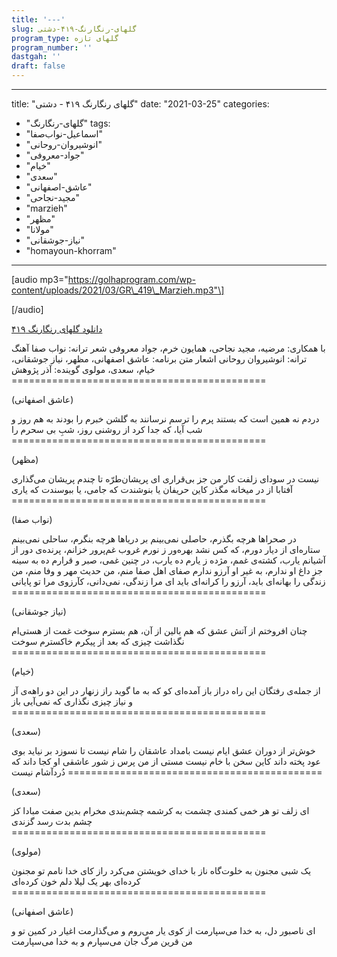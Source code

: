 ```yaml
---
title: '---'
slug: گلهای-رنگارنگ-۴۱۹-دشتی
program_type: گلهای تازه
program_number: ''
dastgah: ''
draft: false
---
```


---
title: "گلهای رنگارنگ ۴۱۹ - دشتی"
date: "2021-03-25"
categories: 
  - "گلهای-رنگارنگ"
tags: 
  - "اسماعیل-نواب‌صفا"
  - "انوشیروان-روحانی"
  - "جواد-معروفی"
  - "خیام"
  - "سعدی"
  - "عاشق-اصفهانی"
  - "مجید-نجاحی"
  - "marzieh"
  - "مظهر"
  - "مولانا"
  - "نیاز-جوشقانی"
  - "homayoun-khorram"
---

\[audio mp3="https://golhaprogram.com/wp-content/uploads/2021/03/GR\_419\_Marzieh.mp3"\]

\[/audio\]

[دانلود گلهای رنگارنگ ۴۱۹](https://golhaprogram.com/wp-content/uploads/2021/03/GR_419_Marzieh.mp3)

با همکاری: مرضیه، مجید نجاحی، همایون خرم، جواد معروفی شعر ترانه: نواب صفا آهنگ ترانه: انوشیروان روحانی اشعار متن برنامه: عاشق اصفهانی، مظهر، نیاز جوشقانی، خیام، سعدی، مولوی گوینده: آذر پژوهش ============================================

(عاشق اصفهانی)

دردم نه همین است که بستند پرم را ترسم نرسانند به گلشن خبرم را بودند به هم روز و شب آیا، که جدا کرد از روشنی روز، شبِ بی سحرم را ============================================

(مظهر)

نیست در سودای زلفت کار من جز بی‌قراری ای پریشان‌طرّه تا چندم پریشان می‌گذاری آفتابا از در میخانه مگذر کاین حریفان یا بنوشندت که جامی، یا ببوسندت که یاری ============================================

(نواب صفا)

در صحراها هرچه بگذرم، حاصلی نمی‌بینم بر دریاها هرچه بنگرم، ساحلی نمی‌بینم ستاره‌ای از دیار دورم، که کس نشد بهره‌ور ز نورم غروب غم‌پرور خزانم، پرنده‌ی دور از آشیانم یارب، کشته‌ی غمم، مژده ز یارم ده یارب، در چنین غمی، صبر و قرارم ده به سینه جز داغ او ندارم، به غیر او آرزو ندارم صفای اهل صفا منم، من حدیث مهر و وفا منم، من زندگی را بهانه‌ای باید، آرزو را کرانه‌ای باید ای مرا زندگی، نمی‌دانی، کآرزوی مرا تو پایانی ============================================

(نیاز جوشقانی)

چنان افروختم از آتش عشق که هم بالین از آن، هم بسترم سوخت غمت از هستی‌ام نگذاشت چیزی که بعد از پیکرم خاکسترم سوخت ============================================

(خیام)

از جمله‌ی رفتگان این راه دراز باز آمده‌ای کو که به ما گوید راز زنهار در این دو راهه‌ی آز و نیاز چیزی نگذاری که نمی‌آیی باز ============================================

(سعدی)

خوش‌تر از دوران عشق ایام نیست بامداد عاشقان را شام نیست تا نسوزد بر نیاید بوی عود پخته داند کاین سخن با خام نیست مستی از من پرس ز شور عاشقی او کجا داند که دُردآشام نیست ============================================

(سعدی)

ای زلف تو هر خمی کمندی چشمت به کرشمه چشم‌بندی مخرام بدین صفت مبادا کز چشم بدت رسد گزندی ============================================

(مولوی)

یک شبی مجنون به خلوت‌گاه ناز با خدای خویشتن می‌کرد راز کای خدا نامم تو مجنون کرده‌ای بهر یک لیلا دلم خون کرده‌ای ============================================

(عاشق اصفهانی)

ای ناصبور دل، به خدا می‌سپارمت از کوی یار می‌روم و می‌گذارمت اغیار در کمین تو و من قرین مرگ جان می‌سپارم و به خدا می‌سپارمت
